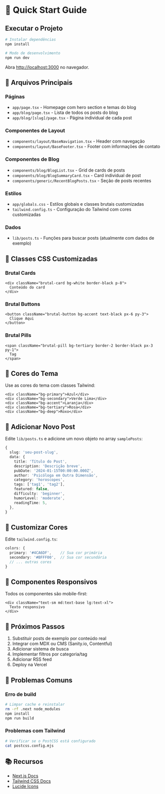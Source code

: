 # 🚀 Quick Start Guide

## Executar o Projeto

```bash
# Instalar dependências
npm install

# Modo de desenvolvimento
npm run dev
```

Abra [http://localhost:3000](http://localhost:3000) no navegador.

## 📂 Arquivos Principais

### Páginas
- `app/page.tsx` - Homepage com hero section e temas do blog
- `app/blog/page.tsx` - Lista de todos os posts do blog
- `app/blog/[slug]/page.tsx` - Página individual de cada post

### Componentes de Layout
- `components/layout/BaseNavigation.tsx` - Header com navegação
- `components/layout/BaseFooter.tsx` - Footer com informações de contato

### Componentes de Blog
- `components/blog/BlogList.tsx` - Grid de cards de posts
- `components/blog/BlogSummaryCard.tsx` - Card individual de post
- `components/generic/RecentBlogPosts.tsx` - Seção de posts recentes

### Estilos
- `app/globals.css` - Estilos globais e classes brutais customizadas
- `tailwind.config.ts` - Configuração do Tailwind com cores customizadas

### Dados
- `lib/posts.ts` - Funções para buscar posts (atualmente com dados de exemplo)

## 🎨 Classes CSS Customizadas

### Brutal Cards
```tsx
<div className="brutal-card bg-white border-black p-8">
  Conteúdo do card
</div>
```

### Brutal Buttons
```tsx
<button className="brutal-button bg-accent text-black px-6 py-3">
  Clique Aqui
</button>
```

### Brutal Pills
```tsx
<span className="brutal-pill bg-tertiary border-2 border-black px-3 py-1">
  Tag
</span>
```

## 🌈 Cores do Tema

Use as cores do tema com classes Tailwind:

```tsx
<div className="bg-primary">Azul</div>
<div className="bg-secondary">Verde Lima</div>
<div className="bg-accent">Laranja</div>
<div className="bg-tertiary">Rosa</div>
<div className="bg-deep">Roxo</div>
```

## 📝 Adicionar Novo Post

Edite `lib/posts.ts` e adicione um novo objeto no array `samplePosts`:

```typescript
{
  slug: 'seu-post-slug',
  data: {
    title: 'Título do Post',
    description: 'Descrição breve',
    pubDate: '2024-01-15T00:00:00.000Z',
    author: 'Psicóloga em Outra Dimensão',
    category: 'horoscopes',
    tags: ['tag1', 'tag2'],
    featured: false,
    difficulty: 'beginner',
    humorLevel: 'moderate',
    readingTime: 5,
  },
}
```

## 🔧 Customizar Cores

Edite `tailwind.config.ts`:

```typescript
colors: {
  primary: '#4CA6DF',    // Sua cor primária
  secondary: '#BFFF00',  // Sua cor secundária
  // ... outras cores
}
```

## 📱 Componentes Responsivos

Todos os componentes são mobile-first:

```tsx
<div className="text-sm md:text-base lg:text-xl">
  Texto responsivo
</div>
```

## 🎯 Próximos Passos

1. Substituir posts de exemplo por conteúdo real
2. Integrar com MDX ou CMS (Sanity.io, Contentful)
3. Adicionar sistema de busca
4. Implementar filtros por categoria/tag
5. Adicionar RSS feed
6. Deploy na Vercel

## 🐛 Problemas Comuns

### Erro de build
```bash
# Limpar cache e reinstalar
rm -rf .next node_modules
npm install
npm run build
```

### Problemas com Tailwind
```bash
# Verificar se o PostCSS está configurado
cat postcss.config.mjs
```

## 📚 Recursos

- [Next.js Docs](https://nextjs.org/docs)
- [Tailwind CSS Docs](https://tailwindcss.com/docs)
- [Lucide Icons](https://lucide.dev)
